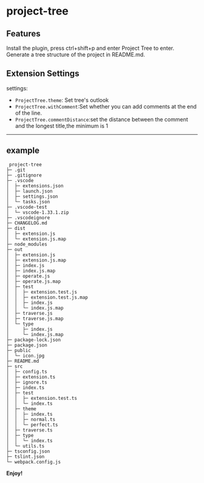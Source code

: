 # project-tree
## Features
Install the plugin, press ctrl+shift+p and enter Project Tree to enter.
Generate a tree structure of the project in README.md.

## Extension Settings

settings:
* `ProjectTree.theme`: Set tree's outlook
* `ProjectTree.withComment`:Set whether you can add comments at the end of the line.
* `ProjectTree.commentDistance`:set the distance between the comment and the longest title,the minimum is 1

-----------------------------------------------------------------------------------------------------------

## example
```
 project-tree                      
├─ .git                            
├─ .gitignore                      
├─ .vscode                         
│  ├─ extensions.json              
│  ├─ launch.json                  
│  ├─ settings.json                
│  └─ tasks.json                   
├─ .vscode-test                    
│  └─ vscode-1.33.1.zip            
├─ .vscodeignore                   
├─ CHANGELOG.md                    
├─ dist                            
│  ├─ extension.js                 
│  └─ extension.js.map             
├─ node_modules                    
├─ out                             
│  ├─ extension.js                 
│  ├─ extension.js.map             
│  ├─ index.js                     
│  ├─ index.js.map                 
│  ├─ operate.js                   
│  ├─ operate.js.map               
│  ├─ test                         
│  │  ├─ extension.test.js         
│  │  ├─ extension.test.js.map     
│  │  ├─ index.js                  
│  │  └─ index.js.map              
│  ├─ traverse.js                  
│  ├─ traverse.js.map              
│  └─ type                         
│     ├─ index.js                  
│     └─ index.js.map              
├─ package-lock.json               
├─ package.json                    
├─ public                          
│  └─ icon.jpg                     
├─ README.md                       
├─ src                             
│  ├─ config.ts                    
│  ├─ extension.ts                 
│  ├─ ignore.ts                    
│  ├─ index.ts                     
│  ├─ test                         
│  │  ├─ extension.test.ts         
│  │  └─ index.ts                  
│  ├─ theme                        
│  │  ├─ index.ts                  
│  │  ├─ normal.ts                 
│  │  └─ perfect.ts                
│  ├─ traverse.ts                  
│  ├─ type                         
│  │  └─ index.ts                  
│  └─ utils.ts                     
├─ tsconfig.json                   
├─ tslint.json                     
└─ webpack.config.js               

```

**Enjoy!**
